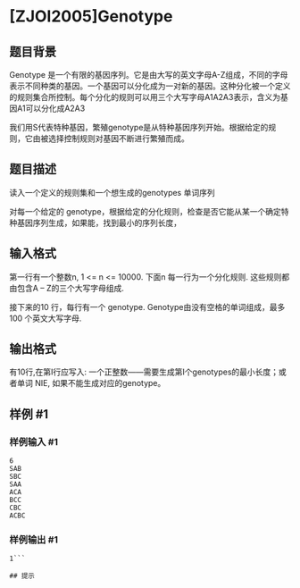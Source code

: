 # [ZJOI2005]Genotype

## 题目背景

Genotype 是一个有限的基因序列。它是由大写的英文字母A-Z组成，不同的字母表示不同种类的基因。一个基因可以分化成为一对新的基因。这种分化被一个定义的规则集合所控制。每个分化的规则可以用三个大写字母A1A2A3表示，含义为基因A1可以分化成A2A3



我们用S代表特种基因，繁殖genotype是从特种基因序列开始。根据给定的规则，它由被选择控制规则对基因不断进行繁殖而成。


## 题目描述

读入一个定义的规则集和一个想生成的genotypes 单词序列

对每一个给定的 genotype，根据给定的分化规则，检查是否它能从某一个确定特种基因序列生成，如果能，找到最小的序列长度，


## 输入格式

第一行有一个整数n, 1 <= n <= 10000. 下面n 每一行为一个分化规则. 这些规则都由包含A – Z的三个大写字母组成.

接下来的10 行，每行有一个 genotype. Genotype由没有空格的单词组成，最多100 个英文大写字母.


## 输出格式

有10行,在第I行应写入: 一个正整数――需要生成第I个genotypes的最小长度；或者单词 NIE, 如果不能生成对应的genotype。


## 样例 #1

### 样例输入 #1
```
6
SAB
SBC
SAA
ACA
BCC
CBC
ACBC
```

### 样例输出 #1

```
1```

## 提示


